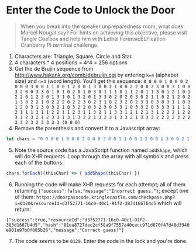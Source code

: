 # Enter the Code to Unlock the Door
> When you break into the speaker unpreparedness room, what does Morcel Nougat say? For hints on achieving this objective, please visit Tangle Coalbox and help him with Lethal ForensicELFication Cranberry Pi terminal challenge.

1. Characters are: Triangle, Square, Circle and Star.
2. 4 characters * 4 positions = 4^4 = 256 options
3. Get the de Brujin sequence from http://www.hakank.org/comb/debruijn.cgi by entering `k=4` (alphabet size) and `n=4` (word length). You'll get this sequence:
`0 0 0 0 1 0 0 0 2 0 0 0 3 0 0 1 1 0 0 1 2 0 0 1 3 0 0 2 1 0 0 2 2 0 0 2 3 0 0 3 1 0 0 3 2 0 0 3 3 0 1 0 1 0 2 0 1 0 3 0 1 1 1 0 1 1 2 0 1 1 3 0 1 2 1 0 1 2 2 0 1 2 3 0 1 3 1 0 1 3 2 0 1 3 3 0 2 0 2 0 3 0 2 1 1 0 2 1 2 0 2 1 3 0 2 2 1 0 2 2 2 0 2 2 3 0 2 3 1 0 2 3 2 0 2 3 3 0 3 0 3 1 1 0 3 1 2 0 3 1 3 0 3 2 1 0 3 2 2 0 3 2 3 0 3 3 1 0 3 3 2 0 3 3 3 1 1 1 1 2 1 1 1 3 1 1 2 2 1 1 2 3 1 1 3 2 1 1 3 3 1 2 1 2 1 3 1 2 2 2 1 2 2 3 1 2 3 2 1 2 3 3 1 3 1 3 2 2 1 3 2 3 1 3 3 2 1 3 3 3 2 2 2 2 3 2 2 3 3 2 3 2 3 3 3 3 (0 0 0) `
4. Remove the parenthesis and convert it to a Javascript array:
```javascript
let chars = "0 0 0 0 1 0 0 0 2 0 0 0 3 0 0 1 1 0 0 1 2 0 0 1 3 0 0 2 1 0 0 2 2 0 0 2 3 0 0 3 1 0 0 3 2 0 0 3 3 0 1 0 1 0 2 0 1 0 3 0 1 1 1 0 1 1 2 0 1 1 3 0 1 2 1 0 1 2 2 0 1 2 3 0 1 3 1 0 1 3 2 0 1 3 3 0 2 0 2 0 3 0 2 1 1 0 2 1 2 0 2 1 3 0 2 2 1 0 2 2 2 0 2 2 3 0 2 3 1 0 2 3 2 0 2 3 3 0 3 0 3 1 1 0 3 1 2 0 3 1 3 0 3 2 1 0 3 2 2 0 3 2 3 0 3 3 1 0 3 3 2 0 3 3 3 1 1 1 1 2 1 1 1 3 1 1 2 2 1 1 2 3 1 1 3 2 1 1 3 3 1 2 1 2 1 3 1 2 2 2 1 2 2 3 1 2 3 2 1 2 3 3 1 3 1 3 2 2 1 3 2 3 1 3 3 2 1 3 3 3 2 2 2 2 3 2 2 3 3 2 3 2 3 3 3 3 0 0 0".split(' ')
```
5. Note the source code has a JavaScript function named `addShape`, which will do XHR requests. Loop through the array with all symbols and press each of the buttons:
```javascript
chars.forEach((thisChar) => { addShape(thisChar) })
```
6. Running the code will make XHR requests for each attempt; all of them returning `{"success":false,"message":"Incorrect guess."}`; except one of them:
`https://doorpasscode.kringlecastle.com/checkpass.php?i=0120&resourceId=d3f52771-16c0-40c1-91f2-383d1667b4d5` which will return:

`{"success":true,"resourceId":"d3f52771-16c0-40c1-91f2-383d1667b4d5","hash":"01ea8727dec2cf58a9f7557a40cecc971d670f47d40d3940e901e97b0f885b26","message":"Correct guess!"}`

7. The code seems to be `0120`. Enter the code in the lock and you're done.
